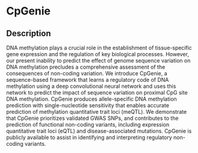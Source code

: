 # CpGenie

## Description

DNA methylation plays a crucial role in the establishment of tissue-specific gene expression and the regulation of key biological processes. However, our present inability to predict the effect of genome sequence variation on DNA methylation precludes a comprehensive assessment of the consequences of non-coding variation. We introduce CpGenie, a sequence-based framework that learns a regulatory code of DNA methylation using a deep convolutional neural network and uses this network to predict the impact of sequence variation on proximal CpG site DNA methylation. CpGenie produces allele-specific DNA methylation prediction with single-nucleotide sensitivity that enables accurate prediction of methylation quantitative trait loci (meQTL). We demonstrate that CpGenie prioritizes validated GWAS SNPs, and contributes to the prediction of functional non-coding variants, including expression quantitative trait loci (eQTL) and disease-associated mutations. CpGenie is publicly available to assist in identifying and interpreting regulatory non-coding variants.
